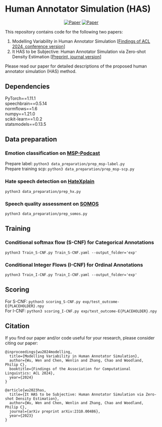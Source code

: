 # Human Annotator Simulation (HAS)

<div align="center">

[![Paper](https://img.shields.io/badge/paper-arxiv.2310.00486-red)](https://arxiv.org/abs/2310.00486)
[![Paper](https://img.shields.io/badge/paper-ACL2024_Findings-red)](https://aclanthology.org/2024.findings-acl.67/)

</div>

This repository contains code for the following two papers:
1. Modelling Variability in Human Annotator Simulation [[Findings of ACL 2024, conference version](https://aclanthology.org/2024.findings-acl.67/)]
2. It HAS to be Subjective: Human Annotator Simulation via Zero-shot Density Estimation [[Preprint, journal version](https://arxiv.org/abs/2310.00486)]

Please read our paper for detailed descriptions of the proposed human annotator simulation (HAS) method.

## Dependencies
PyTorch==1.11.1  
speechbrain==0.5.14  
normflows==1.6  
numpy==1.21.0  
scikit-learn==1.0.2  
statsmodels==0.13.5  

## Data preparation
### Emotion classification on [MSP-Podcast](https://ecs.utdallas.edu/research/researchlabs/msp-lab/MSP-Podcast.html)
Prepare label: `python3 data_preparation/prep_msp-label.py`  
Prepare training scp: `python3 data_preparation/prep_msp-scp.py`
### Hate speech detection on [HateXplain](https://cdn.aaai.org/ojs/17745/17745-13-21239-1-2-20210518.pdf)
`python3 data_preparation/prep_hx.py`
### Speech quality assessment on [SOMOS](https://www.isca-speech.org/archive/interspeech_2022/maniati22_interspeech.html)
`python3 data_preparation/prep_somos.py`

## Training
### Conditional softmax flow (S-CNF) for Categorical Annotations
`python3 Train_S-CNF.py Train_S-CNF.yaml --output_folder='exp'`

### Conditional Integer Flows (I-CNF) for Ordinal Annotations
`python3 Train_I-CNF.py Train_I-CNF.yaml --output_folder='exp'`

## Scoring
For S-CNF: `python3 scoring_S-CNF.py exp/test_outcome-E{PLACEHOLDER}.npy`  
For I-CNF: `python3 scoring_I-CNF.py exp/test_outcome-E{PLACEHOLDER}.npy`

## Citation
If you find our paper and/or code useful for your research, please consider citing our paper:
```
@inproceedings{wu2024modelling,
  title={Modelling Variability in Human Annotator Simulation},
  author={Wu, Wen and Chen, Wenlin and Zhang, Chao and Woodland, Philip C},
  booktitle={Findings of the Association for Computational Linguistics: ACL 2024},
  year={2024}
}
```
```
@article{wu2023has,
  title={It HAS to be Subjective: Human Annotator Simulation via Zero-shot Density Estimation},
  author={Wu, Wen and Chen, Wenlin and Zhang, Chao and Woodland, Philip C},
  journal={arXiv preprint arXiv:2310.00486},
  year={2023}
}
```
